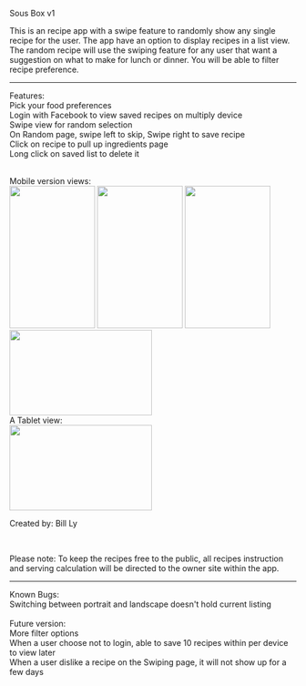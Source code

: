 
Sous Box v1
   

This is an recipe app with a swipe feature to randomly show any single recipe for the user. The app have an option to display recipes in a list view. The random recipe will use the swiping feature for any user that want a suggestion on what to make for lunch or dinner. You will be able to filter recipe preference.

----------------------

<html>
<body>
<p>Features:
<br>Pick your food preferences
<br>Login with Facebook to view saved recipes on multiply device
<br>Swipe view for random selection
<br>On Random page, swipe left to skip, Swipe right to save recipe
<br>Click on recipe to pull up ingredients page
<br>Long click on saved list to delete it
</p>

<br>
Mobile version views:<br>
<img src="http://i.imgur.com/4idAGUT.png" width = "150" height = "250">
<img src="http://imgur.com/i8TdUK3.png" width = "150" height = "250">
<img src="http://i.imgur.com/OAMDxfj.png" width = "150" height = "250">
<br>
<img src="http://i.imgur.com/5xkGoxC.png" width = "250" height = "150">

<br>
A Tablet view: <br>
<img src="http://i.imgur.com/aYXXai0.png" width = "250" height = "150">


<p>Created by: Bill Ly</p>


<br>
<p>Please note: To keep the recipes free to the public, all recipes instruction and serving calculation will be directed to the owner site within the app.</p>

--------------------

<p>Known Bugs:
<br>Switching between portrait and landscape doesn't hold current listing

<br>
<br>Future version: 
<br> More filter options
<br> When a user choose not to login, able to save 10 recipes within per device to view later
<br> When a user dislike a recipe on the Swiping page, it will not show up for a few days

</p>

</body>
</html>
